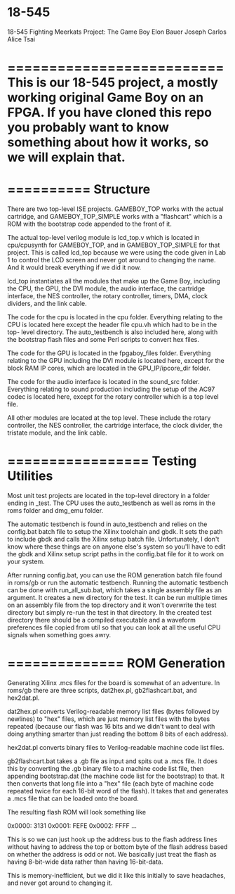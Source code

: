 18-545
======

18-545 Fighting Meerkats
Project: The Game Boy
Elon Bauer
Joseph Carlos
Alice Tsai


==========================
This is our 18-545 project, a mostly working original Game Boy on an FPGA.
If you have cloned this repo you probably want to know something about how it works, so we will explain that.
==========================

==========
Structure
==========
There are two top-level ISE projects. GAMEBOY_TOP works with the actual 
cartridge, and GAMEBOY_TOP_SIMPLE works with a "flashcart" which is a ROM with
the bootstrap code appended to the front of it.

The actual top-level verilog module is lcd_top.v which is located in 
cpu/cpusynth for GAMEBOY_TOP, and in GAMEBOY_TOP_SIMPLE for that project. 
This is called lcd_top because we were using the code given in Lab 1 to 
control the LCD screen and never got around to changing the name. And it 
would break everything if we did it now.

lcd_top instantiates all the modules that make up the Game Boy, including
the CPU, the GPU, the DVI module, the audio interface, the cartridge interface,
the NES controller, the rotary controller, timers, DMA, clock dividers,
and the link cable.

The code for the cpu is located in the cpu folder. Everything relating to the
CPU is located here except the header file cpu.vh which had to be in the top-
level directory. The auto_testbench is also included here, along with the 
bootstrap flash files and some Perl scripts to convert hex files.

The code for the GPU is located in the fpgaboy_files folder. Everything
relating to the GPU including the DVI module is located here, except for the
block RAM IP cores, which are located in the GPU_IP/ipcore_dir folder.

The code for the audio interface is located in the sound_src folder. Everything
relating to sound production including the setup of the AC97 codec is located
here, except for the rotary controller which is a top level file.

All other modules are located at the top level. These include the rotary
controller, the NES controller, the cartridge interface, the clock divider,
the tristate module, and the link cable.


=================
Testing Utilities
=================
Most unit test projects are located in the top-level directory in a folder 
ending in _test. The CPU uses the auto_testbench as well as roms in the roms
folder and dmg_emu folder.

The automatic testbench is found in auto_testbench and relies on the config.bat
batch file to setup the Xilinx toolchain and gbdk. It sets the path to include
gbdk and calls the Xilinx setup batch file. Unfortunately, I don't know where
these things are on anyone else's system so you'll have to edit the gbdk and
Xilinx setup script paths in the config.bat file for it to work on your system.

After running config.bat, you can use the ROM generation batch file found in
roms/gb or run the automatic testbench. Running the automatic testbench
can be done with run_all_sub.bat, which takes a single assembly file as an
argument. It creates a new directory for the test. It can be run multiple
times on an assembly file from the top directory and it won't overwrite the
test directory but simply re-run the test in that directory. In the created test
directory there should be a compiled executable and a waveform preferences file
copied from util so that you can look at all the useful CPU signals when
something goes awry.


==============
ROM Generation
==============
Generating Xilinx .mcs files for the board is somewhat of an adventure. In
roms/gb there are three scripts, dat2hex.pl, gb2flashcart.bat, and hex2dat.pl.

dat2hex.pl converts Verilog-readable memory list files (bytes followed by
newlines) to "hex" files, which are just memory list files with the bytes
repeated (because our flash was 16 bits and we didn't want to deal with doing
anything smarter than just reading the bottom 8 bits of each address).

hex2dat.pl converts binary files to Verilog-readable machine code list files.

gb2flashcart.bat takes a .gb file as input and spits out a .mcs file. It does
this by converting the .gb binary file to a machine code list file, then
appending bootstrap.dat (the machine code list for the bootstrap) to that. It
then converts that long file into a "hex" file (each byte of machine code
repeated twice for each 16-bit word of the flash). It takes that and generates
a .mcs file that can be loaded onto the board.

The resulting flash ROM will look something like

0x0000: 3131
0x0001: FEFE
0x0002: FFFF
...

This is so we can just hook up the address bus to the flash address lines
without having to address the top or bottom byte of the flash address based on
whether the address is odd or not. We basically just treat the flash as having
8-bit-wide data rather than having 16-bit-data.

This is memory-inefficient, but we did it like this initially to save headaches,
and never got around to changing it.